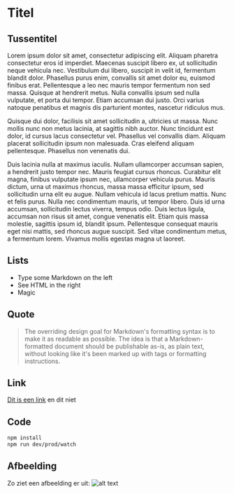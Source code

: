 # Titel

## Tussentitel

 Lorem ipsum dolor sit amet, consectetur adipiscing elit. Aliquam pharetra consectetur eros id imperdiet. Maecenas suscipit libero ex, ut sollicitudin neque vehicula nec. Vestibulum dui libero, suscipit in velit id, fermentum blandit dolor. Phasellus purus enim, convallis sit amet dolor eu, euismod finibus erat. Pellentesque a leo nec mauris tempor fermentum non sed massa. Quisque at hendrerit metus. Nulla convallis ipsum sed nulla vulputate, et porta dui tempor. Etiam accumsan dui justo. Orci varius natoque penatibus et magnis dis parturient montes, nascetur ridiculus mus.

Quisque dui dolor, facilisis sit amet sollicitudin a, ultricies ut massa. Nunc mollis nunc non metus lacinia, at sagittis nibh auctor. Nunc tincidunt est dolor, id cursus lacus consectetur vel. Phasellus vel convallis diam. Aliquam placerat sollicitudin ipsum non malesuada. Cras eleifend aliquam pellentesque. Phasellus non venenatis dui.

Duis lacinia nulla at maximus iaculis. Nullam ullamcorper accumsan sapien, a hendrerit justo tempor nec. Mauris feugiat cursus rhoncus. Curabitur elit magna, finibus vulputate ipsum nec, ullamcorper vehicula purus. Mauris dictum, urna ut maximus rhoncus, massa massa efficitur ipsum, sed sollicitudin urna elit eu augue. Nullam vehicula id lacus pretium mattis. Nunc et felis purus. Nulla nec condimentum mauris, ut tempor libero. Duis id urna accumsan, sollicitudin lectus viverra, tempus odio. Duis lectus ligula, accumsan non risus sit amet, congue venenatis elit. Etiam quis massa molestie, sagittis ipsum id, blandit ipsum. Pellentesque consequat mauris eget nisi mattis, sed rhoncus augue suscipit. Sed vitae condimentum metus, a fermentum lorem. Vivamus mollis egestas magna ut laoreet. 

## Lists
  - Type some Markdown on the left
  - See HTML in the right
  - Magic

## Quote
  > The overriding design goal for Markdown's
> formatting syntax is to make it as readable
> as possible. The idea is that a
> Markdown-formatted document should be
> publishable as-is, as plain text, without
> looking like it's been marked up with tags
> or formatting instructions.

## Link
[Dit is een link](https://thinktomorrow.be) en dit niet

## Code

``` sh
npm install
npm run dev/prod/watch
```

## Afbeelding

Zo ziet een afbeelding er uit: 
![alt text](https://thinktomorrow.be/media/953/conversions/smells-like-team-spitit-full.jpg "Team foto")

